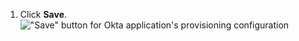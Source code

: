 1. Click **Save**.
   !["Save" button for Okta application's provisioning configuration](/assets/images/help/saml/okta-provisioning-tab-save.png)
